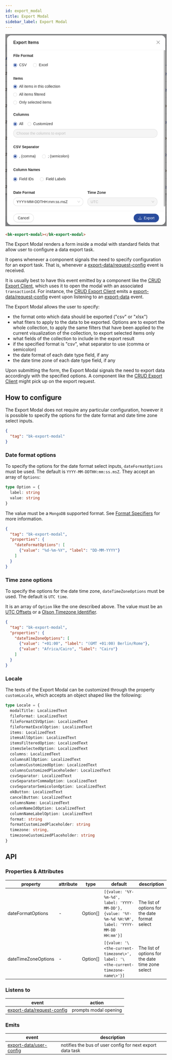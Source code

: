 ```yaml
---
id: export_modal
title: Export Modal
sidebar_label: Export Modal
---
```




<!--
WARNING:
This file is automatically generated. Please edit the 'README' file of the corresponding component and run `yarn copy:docs`
-->

[bk-export-client]: /microfrontend-composer/back-kit/60_components/120_crud_export_client.md
[format-specifiers]: https://www.mongodb.com/docs/manual/reference/operator/aggregation/dateToString/#std-label-format-specifiers
[UTC-offsets]: https://en.wikipedia.org/wiki/List_of_UTC_offsets
[Olson-timezone-identifier]: https://en.wikipedia.org/wiki/List_of_tz_database_time_zones


[export-data]: /microfrontend-composer/back-kit/70_events.md#export-data
[export-data/request-config]: /microfrontend-composer/back-kit/70_events.md#export-data---request-config
[export-data/user-config]: /microfrontend-composer/back-kit/70_events.md#export-data---user-config



![export-modal](img/bk-export-modal.png)

```html
<bk-export-modal></bk-export-modal>
```

The Export Modal renders a form inside a modal with standard fields that allow user to configure a data export task.

It opens whenever a component signals the need to specify configuration for an export task. That is, whenever a [export-data/request-config] event is received.

It is usually best to have this event emitted by a component like the [CRUD Export Client][bk-export-client], which uses it to open the modal with an associated `transactionId`.
For instance, the [CRUD Export Client][bk-export-client] emits a [export-data/request-config] event upon listening to an [export-data] event.
<!-- TODO add link to export flow -->

The Export Modal allows the user to specify:
  - the format onto which data should be exported ("csv" or "xlsx")
  - what fiters to apply to the data to be exported. Options are to export the whole collection, to apply the same filters that have been applied to the current visualization of the collection, to export selected items only
  - what fields of the collection to include in the export result
  - if the specified format is "csv", what separator to use (comma or semicolon)
  - the date format of each date type field, if any
  - the date time zone of each date type field, if any 

Upon submitting the form, the Export Modal signals the need to export data accordingly with the specified options.
A component like the [CRUD Export Client][bk-export-client] might pick up on the export request.


## How to configure

The Export Modal does not require any particular configuration, however it is possible to specify the options for the date format and date time zone select inputs.

```json
{
  "tag": "bk-export-modal"
}
```

### Date format options

To specify the options for the date format select inputs, `dateFormatOptions` must be used. The default is `YYYY-MM-DDTHH:mm:ss.msZ`.
They accept an array of `Options`:

```typescript
type Option = {
  label: string
  value: string
}
```

The value must be a `MongoDB` supported format. See [Format Specifiers][format-specifiers] for more information.

```json
{
  "tag": "bk-export-modal",
  "properties": {
    "dateFormatOptions": [
      {"value": "%d-%m-%Y", "label": "DD-MM-YYYY"}
    ]
  }
}
```

### Time zone options

To specify the options for the date time zone, `dateTimeZoneOptions` must be used. The default is `UTC time`.

It is an array of `Option` like the one described above. The value must be an [UTC Offsets][UTC-offsets] or a [Olson Timezone Identifier][Olson-timezone-identifier].

```json
{
  "tag": "bk-export-modal",
  "properties": {
    "dateTimeZoneOptions": [
      {"value": "+01:00", "label": "(GMT +01:00) Berlin/Rome"},
      {"value": "Africa/Cairo", "label": "Cairo"}
    ]
  }
}
```


### Locale

The texts of the Export Modal can be customized through the property `customLocale`, which accepts an object shaped like the following:

```typescript
type Locale = {
  modalTitle: LocalizedText
  fileFormat: LocalizedText
  fileFormatCSVOption: LocalizedText
  fileFormatExcelOption: LocalizedText
  items: LocalizedText
  itemsAllOption: LocalizedText
  itemsFilteredOption: LocalizedText
  itemsSelectedOption: LocalizedText
  columns: LocalizedText
  columnsAllOption: LocalizedText
  columnsCustomizedOption: LocalizedText
  columnsCustomizedPlaceholeder: LocalizedText
  csvSeparator: LocalizedText
  csvSeparatorCommaOption: LocalizedText
  csvSeparatorSemicolonOption: LocalizedText
  okButton: LocalizedText
  cancelButton: LocalizedText
  columnsName: LocalizedText
  columnNameIdOption: LocalizedText
  columnNameLabelOption: LocalizedText
  format: string
  formatCustomizedPlaceholder: string
  timezone: string,
  timezoneCustomizedPlaceholder: string
}
```

## API

### Properties & Attributes

| property            | attribute | type              | default                                                                                            | description                                       |
| ------------------- | --------- |-------------------|----------------------------------------------------------------------------------------------------|---------------------------------------------------|
| dateFormatOptions   |     -     | Option[]          | `[{value: '%Y-%m-%d', label: 'YYYY-MM-DD'}, {value: '%Y-%m-%d %H:%M', label: 'YYYY-MM-DD HH:mm'}]` | The list of options for the date format select    |
| dateTimeZoneOptions |     -     | Option[]          | `[{value: '\<the-current-timezone\>', label: '\<the-current-timezone-name\>'}]`                    | The list of options for the date time zone select |

### Listens to

| event                        | action                |
| ---------------------------- | --------------------- |
| [export-data/request-config] | prompts modal opening |


### Emits

| event                     | description                                               |
| ------------------------- | --------------------------------------------------------- |
| [export-data/user-config] | notifies the bus of user config for next export data task |
